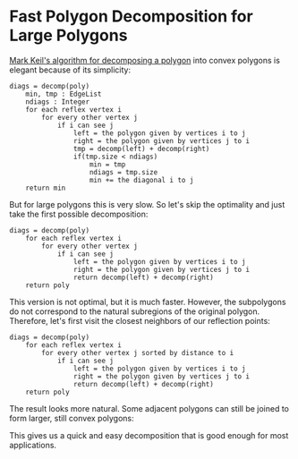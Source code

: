 # Fast Polygon Decomposition for Large Polygons

[Mark Keil's algorithm for decomposing a polygon](https://mpen.ca/406/keil) into convex polygons is elegant because of its simplicity:
```
diags = decomp(poly)
	min, tmp : EdgeList
	ndiags : Integer
	for each reflex vertex i
		for every other vertex j
			if i can see j
				left = the polygon given by vertices i to j
				right = the polygon given by vertices j to i
				tmp = decomp(left) + decomp(right)
				if(tmp.size < ndiags)
					min = tmp
					ndiags = tmp.size
					min += the diagonal i to j
	return min
```	
But for large polygons this is very slow.
So let's skip the optimality and just take the first possible decomposition: 
```
diags = decomp(poly)
	for each reflex vertex i
		for every other vertex j
			if i can see j
				left = the polygon given by vertices i to j
				right = the polygon given by vertices j to i
				return decomp(left) + decomp(right)			
	return poly
```
This version is not optimal, but it is much faster. However, the subpolygons do not correspond to the natural subregions of the original polygon. Therefore, let's first visit the closest neighbors of our reflection points: 
```
diags = decomp(poly)
	for each reflex vertex i
		for every other vertex j sorted by distance to i 
			if i can see j
				left = the polygon given by vertices i to j
				right = the polygon given by vertices j to i
				return decomp(left) + decomp(right)			
	return poly
```
The result looks more natural. Some adjacent polygons can still be joined to form larger, still convex polygons:

This gives us a quick and easy decomposition that is good enough for most applications.
